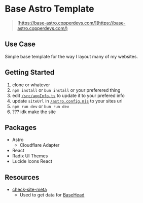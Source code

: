 # Base Astro Template

> [https://base-astro.copperdevs.com/](https://base-astro.copperdevs.com/)

## Use Case

Simple base template for the way I layout many of my websites.

## Getting Started

1. clone or whatever
2. `npm install` or `bun install` or your preferered thing
3. edit [`/src/appInfo.ts`](/src/appInfo.ts) to update it to your prefered info
4. update `siteUrl` in [`/astro.config.mjs`](/astro.config.mjs) to your sites url
5. `npm run dev` or `bun run dev`
6. ??? idk make the site

## Packages

- Astro
  - Cloudflare Adapter
- React
- Radix UI Themes
- Lucide Icons React

## Resources

- [check-site-meta](https://github.com/alfonsusac/check-site-meta)
  - Used to get data for [BaseHead](https://github.com/copperdevs/base-astro/blob/main/src/components/utility/BaseHead.astro)
